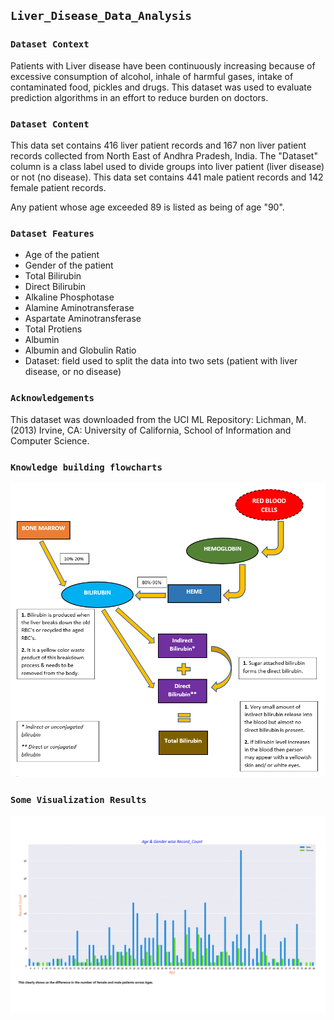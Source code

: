 ## **``Liver_Disease_Data_Analysis``**

### **``Dataset Context``**
Patients with Liver disease have been continuously increasing because of excessive consumption of alcohol, inhale of harmful gases, intake of contaminated food, pickles and drugs. This dataset was used to evaluate prediction algorithms in an effort to reduce burden on doctors.

### **``Dataset Content``**
This data set contains 416 liver patient records and 167 non liver patient records collected from North East of Andhra Pradesh, India. The "Dataset" column is a class label used to divide groups into liver patient (liver disease) or not (no disease). This data set contains 441 male patient records and 142 female patient records.

Any patient whose age exceeded 89 is listed as being of age "90".

### **``Dataset Features``**
- Age of the patient
- Gender of the patient
- Total Bilirubin
- Direct Bilirubin
- Alkaline Phosphotase
- Alamine Aminotransferase
- Aspartate Aminotransferase
- Total Protiens
- Albumin
- Albumin and Globulin Ratio
- Dataset: field used to split the data into two sets (patient with liver disease, or no disease)

### **``Acknowledgements``**
This dataset was downloaded from the UCI ML Repository:
Lichman, M. (2013) Irvine, CA: University of California, School of Information and Computer Science.

### **``Knowledge building flowcharts``**
![Flow_Diag](Knowledge_Doc/Flow_Diagram.PNG)

### **``Some Visualization Results``**
![Vis_Results](Results/Visualization_Results.gif)